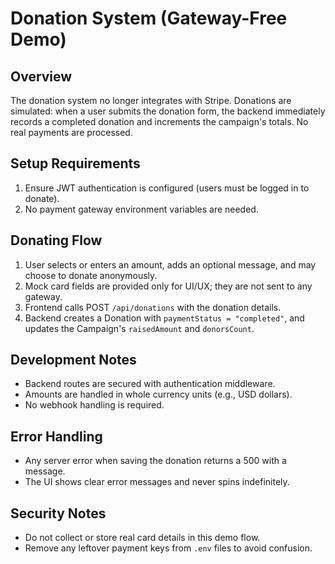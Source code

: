 # Donation System (Gateway-Free Demo)

## Overview
The donation system no longer integrates with Stripe. Donations are simulated: when a user submits the donation form, the backend immediately records a completed donation and increments the campaign's totals. No real payments are processed.

## Setup Requirements
1. Ensure JWT authentication is configured (users must be logged in to donate).
2. No payment gateway environment variables are needed.

## Donating Flow
1. User selects or enters an amount, adds an optional message, and may choose to donate anonymously.
2. Mock card fields are provided only for UI/UX; they are not sent to any gateway.
3. Frontend calls POST `/api/donations` with the donation details.
4. Backend creates a Donation with `paymentStatus = "completed"`, and updates the Campaign's `raisedAmount` and `donorsCount`.

## Development Notes
- Backend routes are secured with authentication middleware.
- Amounts are handled in whole currency units (e.g., USD dollars).
- No webhook handling is required.

## Error Handling
- Any server error when saving the donation returns a 500 with a message.
- The UI shows clear error messages and never spins indefinitely.

## Security Notes
- Do not collect or store real card details in this demo flow.
- Remove any leftover payment keys from `.env` files to avoid confusion.
